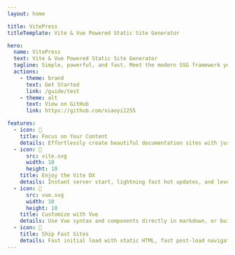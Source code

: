 ```yaml
---
layout: home

title: VitePress
titleTemplate: Vite & Vue Powered Static Site Generator

hero:
  name: VitePress
  text: Vite & Vue Powered Static Site Generator
  tagline: Simple, powerful, and fast. Meet the modern SSG framework you've always wanted.
  actions:
    - theme: brand
      text: Get Started
      link: /guide/test
    - theme: alt
      text: View on GitHub
      link: https://github.com/xiaoyi1255

features:
  - icon: 📝
    title: Focus on Your Content
    details: Effortlessly create beautiful documentation sites with just markdown.
  - icon: 📝
      src: vite.svg
      width: 10
      height: 10
    title: Enjoy the Vite DX
    details: Instant server start, lightning fast hot updates, and leverage Vite ecosystem plugins.
  - icon: 🚀
      src: vue.svg
      width: 10
      height: 10
    title: Customize with Vue
    details: Use Vue syntax and components directly in markdown, or build custom themes with Vue components.
  - icon: 🚀
    title: Ship Fast Sites
    details: Fast initial load with static HTML, fast post-load navigation with client-side routing.
---
```

